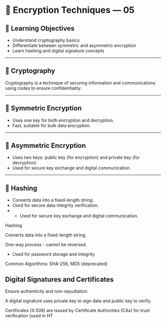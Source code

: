 # 🔐 Encryption Techniques — 05

## 🎯 Learning Objectives
- Understand cryptography basics  
- Differentiate between symmetric and asymmetric encryption  
- Learn hashing and digital signature concepts  

---

## 🧩 Cryptography
Cryptography is a technique of securing information and communications using codes to ensure confidentiality.

---

## 🔸 Symmetric Encryption
- Uses one key for both encryption and decryption.  
- Fast, suitable for bulk data encryption.  

---

## 🔹 Asymmetric Encryption
- Uses two keys: public key (for encryption) and private key (for decryption).  
- Used for secure key exchange and digital communication.  

---

## 🔑 Hashing
- Converts data into a fixed-length string.   
- Used for secure data integrity verification.
- - Used for secure key exchange and digital communication.

Hashing

Converts data into a fixed-length string.

One-way process - cannot be reversed.

- Used for password storage and integrity

Common Algorithms: SHA-256, MD5 (deprecated)

## Digital Signatures and Certificates

Ensure authenticity and non-repudiation.

A digital signature uses private key to sign data and public key to verify.

Certificates (X.509) are issued by Certificate Authorities (CAs) for trust verification (used in HT

